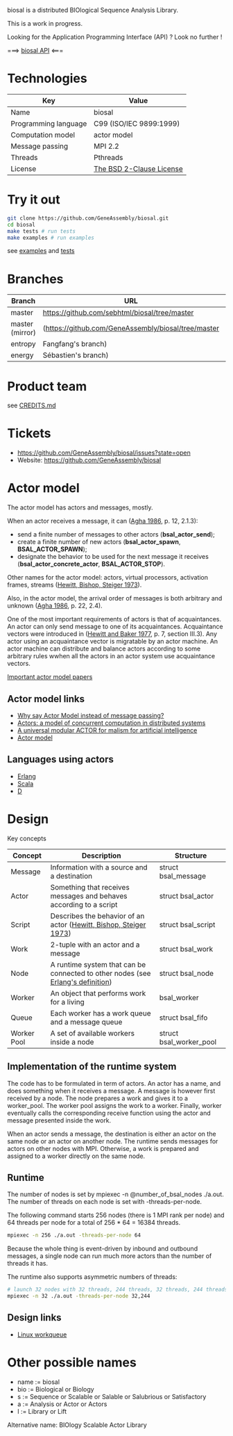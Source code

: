biosal is a distributed BIOlogical Sequence Analysis Library.

This is a work in progress.

Looking for the Application Programming Interface (API) ? Look no further !

===> [biosal API](Documentation/API.md) <===

# Technologies

| Key | Value |
| --- | --- |
| Name | biosal |
| Programming language | C99 (ISO/IEC 9899:1999) |
| Computation model | actor model |
| Message passing | MPI 2.2 |
| Threads | Pthreads |
| License | [The BSD 2-Clause License](LICENSE.md) |

# Try it out

```bash
git clone https://github.com/GeneAssembly/biosal.git
cd biosal
make tests # run tests
make examples # run examples
```

see [examples](examples) and [tests](tests)

# Branches

| Branch | URL | Clone URL |
| --- | --- | --- |
| master | https://github.com/sebhtml/biosal/tree/master | [HTTPS](https://github.com/GeneAssembly/biosal.git) |
| master (mirror) |(https://github.com/GeneAssembly/biosal/tree/master | [HTTPS](https://github.com/GeneAssembly/biosal.git) |
| entropy | Fangfang's branch) | https://github.com/levinas/biosal/tree/entropy | [HTTPS](https://github.com/levinas/biosal.git) |
| energy | Sébastien's branch) | https://github.com/sebhtml/biosal/tree/energy | [https://github.com/sebhtml/biosal.git](HTTPS) |

# Product team

see [CREDITS.md](CREDITS.md)

# Tickets

- https://github.com/GeneAssembly/biosal/issues?state=open
- Website: https://github.com/GeneAssembly/biosal

# Actor model

The actor model has actors and messages, mostly.

When an actor receives a message, it can ([Agha 1986](http://dl.acm.org/citation.cfm?id=7929), p. 12, 2.1.3):

- send a finite number of messages to other actors (**bsal_actor_send**);
- create a finite number of new actors (**bsal_actor_spawn**, **BSAL_ACTOR_SPAWN**);
- designate the behavior to be used for the next message it receives (**bsal_actor_concrete_actor**, **BSAL_ACTOR_STOP**).

Other names for the actor model: actors, virtual processors, activation frames, streams
([Hewitt, Bishop, Steiger 1973](http://dl.acm.org/citation.cfm?id=1624804)).

Also, in the actor model, the arrival order of messages is both arbitrary and unknown
([Agha 1986](http://dl.acm.org/citation.cfm?id=7929), p. 22, 2.4).

One of the most important requirements of actors is that of acquaintances. An actor can only send
message to one of its acquaintances.
Acquaintance vectors were introduced in ([Hewitt and Baker 1977](http://dspace.mit.edu/handle/1721.1/41962), p. 7,
                section III.3).
Any actor using an acquaintance vector is migratable by an actor machine.
An actor machine can distribute and balance actors according to some arbitrary rules wwhen
all the actors in an actor system use acquaintance vectors.

[Important actor model papers](Documentation/Actors.md)

## Actor model links

- [Why say Actor Model instead of message passing?](http://lambda-the-ultimate.org/node/4683)
- [Actors: a model of concurrent computation in distributed systems](http://dl.acm.org/citation.cfm?id=7929)
- [A universal modular ACTOR for malism for artificial intelligence](http://dl.acm.org/citation.cfm?id=1624804)
- [Actor model](http://en.wikipedia.org/wiki/Actor_model)

## Languages using actors

- [Erlang](http://www.erlang.org/)
- [Scala](http://www.scala-lang.org/)
- [D](http://dlang.org/)

# Design

Key concepts

| Concept | Description | Structure |
| --- | --- | --- |
| Message | Information with a source and a destination | struct bsal_message |
| Actor | Something that receives messages and behaves according to a script | struct bsal_actor |
| Script | Describes the behavior of an actor ([Hewitt, Bishop, Steiger 1973](http://citeseerx.ist.psu.edu/viewdoc/summary?doi=10.1.1.77.7898))| struct bsal_script |
| Work | 2-tuple with an actor and a message | struct bsal_work |
| Node | A runtime system that can be connected to other nodes (see [Erlang's definition](http://www.erlang.org/doc/reference_manual/distributed.html)) | struct bsal_node |
| Worker | An object that performs work for a living | bsal_worker |
| Queue | Each worker has a work queue and a message queue | struct bsal_fifo |
| Worker Pool | A set of available workers inside a node | struct bsal_worker_pool |

## Implementation of the runtime system

The code has to be formulated in term of actors.
An actor has a name, and does something when it receives a message.
A message is however first received by a node. The node
prepares a work and gives it to a worker_pool. The worker pool
assigns the work to a worker. Finally, worker eventually calls
the corresponding receive function using the actor and message presented inside
the work.

When an actor sends a message, the destination is either an actor on the
same node or an actor on another node. The runtime sends messages for actors
on other nodes with MPI. Otherwise, a work is prepared and assigned to
a worker directly on the same node.

## Runtime

The number of nodes is set by mpiexec -n @number_of_bsal_nodes ./a.out.
The number of threads on each node is set with -threads-per-node.

The following command starts 256 nodes (there is 1 MPI rank per
node) and 64 threads per node for a total of
256 * 64 = 16384 threads.

```bash
mpiexec -n 256 ./a.out -threads-per-node 64
```

Because the whole thing is event-driven by inbound and outbound messages,
a single node can run much more actors than the number of
threads it has.

The runtime also supports asymmetric numbers of threads:

```bash
# launch 32 nodes with 32 threads, 244 threads, 32 threads, 244 threads, and so on
mpiexec -n 32 ./a.out -threads-per-node 32,244
```

## Design links

- [Linux workqueue](https://www.kernel.org/doc/Documentation/workqueue.txt)

# Other possible names

- name := biosal
- bio := Biological or Biology
- s := Sequence or Scalable or Salable or Salubrious or Satisfactory
- a := Analysis or Actor or Actors
- l := Library or Lift

Alternative name: BIOlogy Scalable Actor Library

